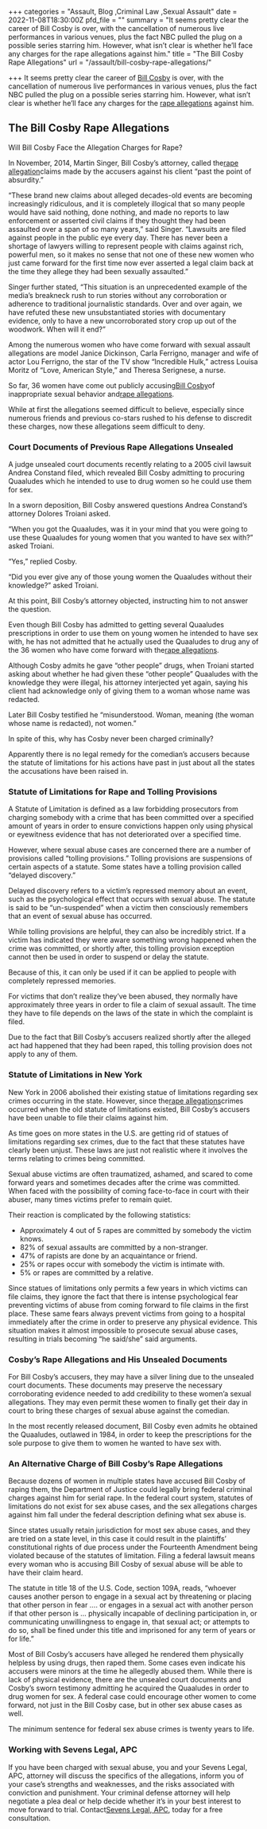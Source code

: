 +++
categories = "Assault, Blog ,Criminal Law ,Sexual Assault"
date = 2022-11-08T18:30:00Z
pfd_file = ""
summary = "It seems pretty clear the career of Bill Cosby is over, with the cancellation of numerous live performances in various venues, plus the fact NBC pulled the plug on a possible series starring him. However, what isn’t clear is whether he’ll face any charges for the rape allegations against him."
title = "The Bill Cosby Rape Allegations"
url = "/assault/bill-cosby-rape-allegations/"

+++
It seems pretty clear the career of [Bill Cosby](https://www.sevenslegal.com/) is over, with the cancellation of numerous live performances in various venues, plus the fact NBC pulled the plug on a possible series starring him. However, what isn’t clear is whether he’ll face any charges for the [rape allegations](https://www.sevenslegal.com/) against him.

## The Bill Cosby Rape Allegations

Will Bill Cosby Face the Allegation Charges for Rape?

In November, 2014, Martin Singer, Bill Cosby’s attorney, called the[rape allegation](https://www.sevenslegal.com/)claims made by the accusers against his client “past the point of absurdity.”

“These brand new claims about alleged decades-old events are becoming increasingly ridiculous, and it is completely illogical that so many people would have said nothing, done nothing, and made no reports to law enforcement or asserted civil claims if they thought they had been assaulted over a span of so many years,” said Singer. “Lawsuits are filed against people in the public eye every day. There has never been a shortage of lawyers willing to represent people with claims against rich, powerful men, so it makes no sense that not one of these new women who just came forward for the first time now ever asserted a legal claim back at the time they allege they had been sexually assaulted.”

Singer further stated, “This situation is an unprecedented example of the media’s breakneck rush to run stories without any corroboration or adherence to traditional journalistic standards. Over and over again, we have refuted these new unsubstantiated stories with documentary evidence, only to have a new uncorroborated story crop up out of the woodwork. When will it end?”

Among the numerous women who have come forward with sexual assault allegations are model Janice Dickinson, Carla Ferrigno, manager and wife of actor Lou Ferrigno, the star of the TV show “Incredible Hulk,” actress Louisa Moritz of “Love, American Style,” and Theresa Serignese, a nurse.

So far, 36 women have come out publicly accusing[Bill Cosby](https://www.sevenslegal.com/)of inappropriate sexual behavior and[rape allegations](https://www.sevenslegal.com/).

While at first the allegations seemed difficult to believe, especially since numerous friends and previous co-stars rushed to his defense to discredit these charges, now these allegations seem difficult to deny.

### Court Documents of Previous Rape Allegations Unsealed

A judge unsealed court documents recently relating to a 2005 civil lawsuit Andrea Constand filed, which revealed Bill Cosby admitting to procuring Quaaludes which he intended to use to drug women so he could use them for sex.

In a sworn deposition, Bill Cosby answered questions Andrea Constand’s attorney Dolores Troiani asked.

“When you got the Quaaludes, was it in your mind that you were going to use these Quaaludes for young women that you wanted to have sex with?” asked Troiani.

“Yes,” replied Cosby.

“Did you ever give any of those young women the Quaaludes without their knowledge?” asked Troiani.

At this point, Bill Cosby’s attorney objected, instructing him to not answer the question.

Even though Bill Cosby has admitted to getting several Quaaludes prescriptions in order to use them on young women he intended to have sex with, he has not admitted that he actually used the Quaaludes to drug any of the 36 women who have come forward with the[rape allegations](https://www.sevenslegal.com/).

Although Cosby admits he gave “other people” drugs, when Troiani started asking about whether he had given these “other people” Quaaludes with the knowledge they were illegal, his attorney interjected yet again, saying his client had acknowledge only of giving them to a woman whose name was redacted.

Later Bill Cosby testified he “misunderstood. Woman, meaning (the woman whose name is redacted), not women.”

In spite of this, why has Cosby never been charged criminally?

Apparently there is no legal remedy for the comedian’s accusers because the statute of limitations for his actions have past in just about all the states the accusations have been raised in.

### Statute of Limitations for Rape and Tolling Provisions

A Statute of Limitation is defined as a law forbidding prosecutors from charging somebody with a crime that has been committed over a specified amount of years in order to ensure convictions happen only using physical or eyewitness evidence that has not deteriorated over a specified time.

However, where sexual abuse cases are concerned there are a number of provisions called “tolling provisions.” Tolling provisions are suspensions of certain aspects of a statute. Some states have a tolling provision called “delayed discovery.”

Delayed discovery refers to a victim’s repressed memory about an event, such as the psychological effect that occurs with sexual abuse. The statute is said to be “un-suspended” when a victim then consciously remembers that an event of sexual abuse has occurred.

While tolling provisions are helpful, they can also be incredibly strict. If a victim has indicated they were aware something wrong happened when the crime was committed, or shortly after, this tolling provision exception cannot then be used in order to suspend or delay the statute.

Because of this, it can only be used if it can be applied to people with completely repressed memories.

For victims that don’t realize they’ve been abused, they normally have approximately three years in order to file a claim of sexual assault. The time they have to file depends on the laws of the state in which the complaint is filed.

Due to the fact that Bill Cosby’s accusers realized shortly after the alleged act had happened that they had been raped, this tolling provision does not apply to any of them.

### Statute of Limitations in New York

New York in 2006 abolished their existing statue of limitations regarding sex crimes occurring in the state. However, since the[rape allegations](https://www.sevenslegal.com/)crimes occurred when the old statute of limitations existed, Bill Cosby’s accusers have been unable to file their claims against him.

As time goes on more states in the U.S. are getting rid of statues of limitations regarding sex crimes, due to the fact that these statutes have clearly been unjust. These laws are just not realistic where it involves the terms relating to crimes being committed.

Sexual abuse victims are often traumatized, ashamed, and scared to come forward years and sometimes decades after the crime was committed. When faced with the possibility of coming face-to-face in court with their abuser, many times victims prefer to remain quiet.

Their reaction is complicated by the following statistics:

* Approximately 4 out of 5 rapes are committed by somebody the victim knows.
* 82% of sexual assaults are committed by a non-stranger.
* 47% of rapists are done by an acquaintance or friend.
* 25% or rapes occur with somebody the victim is intimate with.
* 5% or rapes are committed by a relative.

Since statues of limitations only permits a few years in which victims can file claims, they ignore the fact that there is intense psychological fear preventing victims of abuse from coming forward to file claims in the first place. These same fears always prevent victims from going to a hospital immediately after the crime in order to preserve any physical evidence. This situation makes it almost impossible to prosecute sexual abuse cases, resulting in trials becoming “he said/she” said arguments.

### Cosby’s Rape Allegations and His Unsealed Documents

For Bill Cosby’s accusers, they may have a silver lining due to the unsealed court documents. These documents may preserve the necessary corroborating evidence needed to add credibility to these women’a sexual allegations. They may even permit these women to finally get their day in court to bring these charges of sexual abuse against the comedian.

In the most recently released document, Bill Cosby even admits he obtained the Quaaludes, outlawed in 1984, in order to keep the prescriptions for the sole purpose to give them to women he wanted to have sex with.

### An Alternative Charge of Bill Cosby’s Rape Allegations

Because dozens of women in multiple states have accused Bill Cosby of raping them, the Department of Justice could legally bring federal criminal charges against him for serial rape. In the federal court system, statutes of limitations do not exist for sex abuse cases, and the sex allegations charges against him fall under the federal description defining what sex abuse is.

Since states usually retain jurisdiction for most sex abuse cases, and they are tried on a state level, in this case it could result in the plaintiffs’ constitutional rights of due process under the Fourteenth Amendment being violated because of the statutes of limitation. Filing a federal lawsuit means every woman who is accusing Bill Cosby of sexual abuse will be able to have their claim heard.

The statute in title 18 of the U.S. Code, section 109A, reads, “whoever causes another person to engage in a sexual act by threatening or placing that other person in fear …. or engages in a sexual act with another person if that other person is … physically incapable of declining participation in, or communicating unwillingness to engage in, that sexual act; or attempts to do so, shall be fined under this title and imprisoned for any term of years or for life.”

Most of Bill Cosby’s accusers have alleged he rendered them physically helpless by using drugs, then raped them. Some cases even indicate his accusers were minors at the time he allegedly abused them. While there is lack of physical evidence, there are the unsealed court documents and Cosby’s sworn testimony admitting he acquired the Quaaludes in order to drug women for sex. A federal case could encourage other women to come forward, not just in the Bill Cosby case, but in other sex abuse cases as well.

The minimum sentence for federal sex abuse crimes is twenty years to life.

### Working with Sevens Legal, APC

If you have been charged with sexual abuse, you and your Sevens Legal, APC, attorney will discuss the specifics of the allegations, inform you of your case’s strengths and weaknesses, and the risks associated with conviction and punishment. Your criminal defense attorney will help negotiate a plea deal or help decide whether it’s in your best interest to move forward to trial. Contact[Sevens Legal, APC](https://www.sevenslegal.com/ "Sevens Legal, APC"), today for a free consultation.
